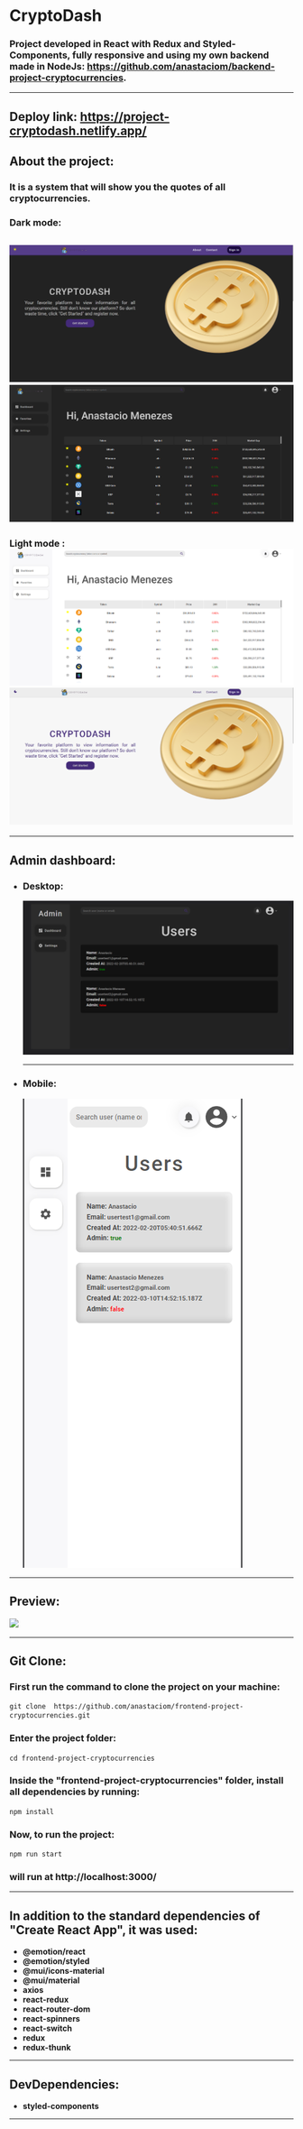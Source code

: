 # CryptoDash

### Project developed in React with Redux and Styled-Components, fully responsive and using my own backend made in NodeJs: https://github.com/anastaciom/backend-project-cryptocurrencies.

---

## Deploy link: https://project-cryptodash.netlify.app/

## About the project:

### It is a system that will show you the quotes of all cryptocurrencies.

### Dark mode:

## ![](./assetsReadme/images/dark1.png) ![](./assetsReadme/images/dark2.png)

### Light mode :![](./assetsReadme/images/light1.png) ![](./assetsReadme/images/light2.png)

---

## Admin dashboard:

- ### Desktop:

  ![](./assetsReadme/images/admin-desktop.png)

  ***

- ### Mobile:
  ![](./assetsReadme/images/admin-mobile.png)

---

## Preview:

![](./assetsReadme/gif/preview.gif)

---

## Git Clone:

### First run the command to clone the project on your machine:

    git clone  https://github.com/anastaciom/frontend-project-cryptocurrencies.git

### Enter the project folder:

    cd frontend-project-cryptocurrencies

### Inside the "frontend-project-cryptocurrencies" folder, install all dependencies by running:

    npm install

### Now, to run the project:

    npm run start

### will run at http://localhost:3000/

---

## In addition to the standard dependencies of "Create React App", it was used:

- **@emotion/react**
- **@emotion/styled**
- **@mui/icons-material**
- **@mui/material**
- **axios**
- **react-redux**
- **react-router-dom**
- **react-spinners**
- **react-switch**
- **redux**
- **redux-thunk**

---

## DevDependencies:

- **styled-components**

---
